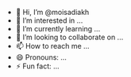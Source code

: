 - 👋 Hi, I’m @moisadiakh
- 👀 I’m interested in ...
- 🌱 I’m currently learning ...
- 💞️ I’m looking to collaborate on ...
- 📫 How to reach me ...
- 😄 Pronouns: ...
- ⚡ Fun fact: ...

<!---
moisadiakh/moisadiakh is a ✨ special ✨ repository because its `README.md` (this file) appears on your GitHub profile.
You can click the Preview link to take a look at your changes.
--->
